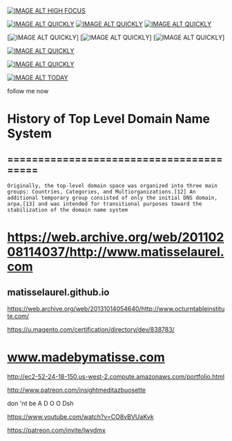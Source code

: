 
[![IMAGE ALT HIGH FOCUS](https://i.imgur.com/Omoold9.png)](https://www.youtube.com/watch?v=tA16i47I1HM&list=RDMMtA16i47I1HM)

[![IMAGE ALT QUICKLY](http://i.imgur.com/NgInh17.gif)](https://www.youtube.com/watch?v=7f9NIOdiEEg)
[![IMAGE ALT QUICKLY](http://i.imgur.com/NgInh17.gif)](https://www.youtube.com/watch?v=7f9NIOdiEEg)
[![IMAGE ALT QUICKLY](http://i.imgur.com/NgInh17.gif)](https://www.youtube.com/watch?v=7f9NIOdiEEg)

[![IMAGE ALT QUICKLY](https://i.imgur.com/NgInh17.gif)]
[![IMAGE ALT QUICKLY](http://i.imgur.com/NgInh17.gif)]
[![IMAGE ALT QUICKLY](http://i.imgur.com/NgInh17.gif)]

[![IMAGE ALT QUICKLY](https://i.imgur.com/GFmbxMr.jpg)](https://www.youtube.com/watch?v=7f9NIOdiEEg)

[![IMAGE ALT QUICKLY](https://i.imgur.com/kAd8kFE.png)](https://www.youtube.com/watch?v=35es-h6xF-0)

[![IMAGE ALT TODAY](https://img.youtube.com/vi/UHmHQnwifRc/0.jpg)](https://www.youtube.com/watch?v=UHmHQnwifRc)

follow me now

# History of Top Level Domain Name System
## ========================================
    Originally, the top-level domain space was organized into three main groups: Countries, Categories, and Multiorganizations.[12] An additional temporary group consisted of only the initial DNS domain, arpa,[13] and was intended for transitional purposes toward the stabilization of the domain name system

# https://web.archive.org/web/20110208114037/http://www.matisselaurel.com
## matisselaurel.github.io

https://web.archive.org/web/20131014054640/http://www.octurntableinstitute.com/

https://u.magento.com/certification/directory/dev/838783/

# www.madebymatisse.com
http://ec2-52-24-18-150.us-west-2.compute.amazonaws.com/portfolio.html

http://www.patreon.com/insightmeditazbuosette

don
'nt
be
A
D
O
O
Dsh

https://www.youtube.com/watch?v=CO8vBVUaKvk

https://patreon.com/invite/lwvdmx
